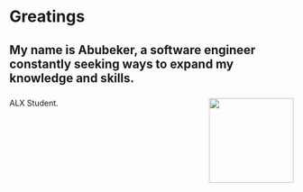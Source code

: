 # Greatings
<h2 align="left">My name is Abubeker, a software engineer constantly seeking ways to expand my knowledge and skills.</h2>

###

<img align="right" height="150" src="https://brixoptim.com/wp-content/uploads/2020/10/Web-solution-1536x1391.png"  />

###

<p align="left">ALX Student.</p>

###

